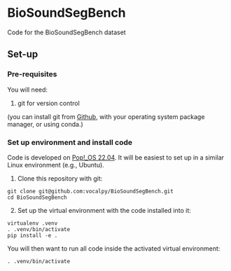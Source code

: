 # BioSoundSegBench

Code for the BioSoundSegBench dataset

## Set-up

### Pre-requisites

You will need:

1. git for version control

(you can install git from [Github](https://help.github.com/en/github/getting-started-with-github/set-up-git),
with your operating system package manager, or using conda.)

### Set up environment and install code

Code is developed on [Pop!_OS 22.04](https://pop.system76.com/).
It will be easiest to set up in a similar Linux environment (e.g., Ubuntu).

1. Clone this repository with git:

```
git clone git@github.com:vocalpy/BioSoundSegBench.git
cd BioSoundSegBench
```

2. Set up the virtual environment with the code installed into it:

```
virtualenv .venv
. .venv/bin/activate
pip install -e .
```

You will then want to run all code inside the activated virtual environment:
```console
. .venv/bin/activate
```
